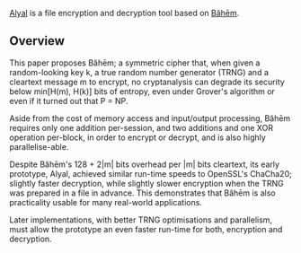 [Alyal](https://codeberg.org/rajululkahf/alyal) is a file encryption and
decryption tool based on [Băhēm](https://codeberg.org/rajululkahf/baheem).

## Overview

This paper proposes Băhēm;  a symmetric cipher that, when given a
random-looking key k, a true random number generator (TRNG) and a cleartext
message m to encrypt, no cryptanalysis can degrade its security below
min[H(m), H(k)] bits of entropy, even under Grover's algorithm or even if
it turned out that P = NP.

Aside from the cost of memory access and input/output processing, Băhēm
requires only one addition per-session, and two additions and one XOR
operation per-block, in order to encrypt or decrypt, and is also highly
parallelise-able.

Despite Băhēm's 128 + 2|m| bits overhead per |m| bits cleartext, its early
prototype, Alyal, achieved similar run-time speeds to OpenSSL's ChaCha20;
slightly faster decryption, while slightly slower encryption when the TRNG
was prepared in a file in advance.  This demonstrates that Băhēm is also
practicality usable for many real-world applications.

Later implementations, with better TRNG optimisations and parallelism, must
allow the prototype an even faster run-time for both, encryption and
decryption.
